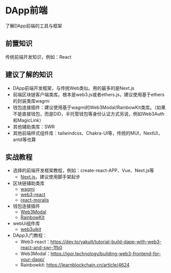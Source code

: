 # DApp前端
了解DApp前端的工具与框架

## 前置知识
传统前端开发知识，例如：React

## 建议了解的知识

- DApp前端开发框架，与传统Web类似。用的最多的是Next.js
- 前端区块链客户端类库。根本是web3.js或者ethers.js，建议使用基于ethers的封装类库wagmi
- 钱包连接插件：建议使用基于wagmi的Web3Modal/RainbowKit类库。（如果不是直接钱包，而是DID，半托管钱包等身份认证方式另说，例如Web3Auth和MagicLink）
- 其他辅助类库：SWR
- 其他前端样式组件库：tailwindcss、Chakra-UI等，传统的MUI，NextUI，antd等也算


## 实战教程

- 选择的前端开发框架教程，例如：create-react-APP、Vue、Next.js等
    - [Next.js](https://nextjs.org/)，建议使用脚手架起步
- 区块链辅助类库
  - [wagmi](https://wagmi.sh/zh-CN)
  - [web3-react](https://github.com/Uniswap/web3-react)
  - [react-moralis](https://github.com/MoralisWeb3/react-moralis)
- 钱包连接插件
  - [Web3Modal](https://github.com/WalletConnect/web3modal)
  - [RainbowKit](https://github.com/rainbow-me/rainbowkit)
- webUi组件库
  - [web3uikit](https://web3uikit.com/)
- DApp入门教程：
  - Web3-react：<https://dev.to/yakult/tutorial-build-dapp-with-web3-react-and-swr-1fb0>
  - Web3Modal：<https://igor.technology/building-web3-frontend-for-your-dapp/>
  - Rainbowkit: <https://learnblockchain.cn/article/4624>
